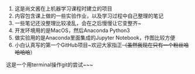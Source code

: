 1. 这是尚文酱在上机器学习课程时建立的项目
2. 内容包含课上做的一些实验作业，以及学习过程中自己整理的笔记
3. 一些笔记还没整理比较凌乱，会在之后慢慢让它变整齐~
4. 开发环境用的是MacOS，然后Anaconda Python3
5. 做实验用的是Anaconda里面集成的Jupyter Notebook，作图比较方便
6. 小白认真写的第一个GitHub项目~欢迎大家指正~~（虽然我现在只有一个粉丝哈哈哈哈~~）

这是一个用terminal操作git的尝试~~~
